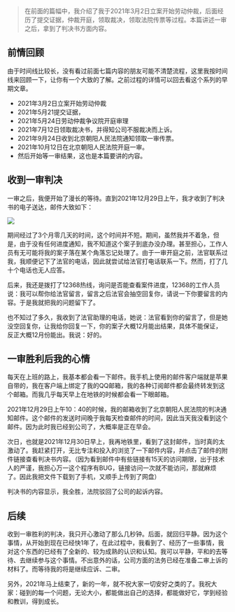 >在前面的篇幅中，我介绍了我于2021年3月2日立案开始劳动仲裁，后面经历了提交证据，仲裁开庭，领取裁决，领取法院传票等过程。本篇讲述一审之后，拿到了判决书方面内容。

## 前情回顾

由于时间线比较长，没有看过前面七篇内容的朋友可能不清楚流程，这里我按时间线来回顾一下，让你有一个大致的了解。之前过程的详情可以回去看这个系列的早期文章。

- 2021年3月2日立案开始劳动仲裁
- 2021年5月21提交证据，
- 2021年5月24日劳动仲裁争议院开庭审理
- 2021年7月12日领取裁决书，并得知公司不服裁决而上诉。
- 2021年9月24日收到北京朝阳人民法院通知领取一审传票。
- 2021年10月12日在北京朝阳人民法院开庭一审。
- 然后开始等一审结果，这也是本篇要讲的内容。

## 收到一审判决

一审之后，我便开始了漫长的等待。直到2021年12月29日上午，我才收到了判决书的电子送达，邮件大致如下：

![](https://img1.dotnet9.com/2022/03/1701.jpg)

期间经过了3个月零几天的时间，这个时间并不短。期间，虽然我并不着急，但是，由于没有任何进度通知，我不知道这个案子到底办没办理。甚至担心，工作人员有无可能将我的案子落在某个角落忘记处理了。由于一审开庭之前，法官联系过我，我顺便记下了法官的电话，因此就尝试给法官打电话联系一下。然而，打了几十个电话也无人应答。

后来，我还是拨打了12368热线，询问是否能查看案件进度，12368的工作人员说：我可以帮你给法官留言，留言之后法官会抽空回复你，请说一下你要留言的内容。于是我就把我的问题留下了。

也不知过了多久，我收到了法官助理的电话，她说：法官看到你的留言了，但是她没空回复你，让我给你回复一下，你的案子大概12月能出结果，具体不能保证，反正大概12月份能出。我说：好的。

## 一审胜利后我的心情

每天在上班的路上，我基本都会看一下邮件。我手机上使用的邮件客户端就是苹果自带的，我在客户端上绑定了我的QQ邮箱，我的各种订阅邮件都会最终转发到这个邮箱。而我几乎每天早上在地铁的时候都会看一下眼邮箱。

2021年12月29日上午10：40的时候，我的邮箱收到了北京朝阳人民法院的判决通知邮件。这个邮件的发送时间晚于我每天检查邮件的时间，因此当天我没看到这个邮件。因为此时我已经到公司了，大概率是正在早会。

次日，也就是2021年12月30日早上，我再地铁里，看到了这封邮件，当时真的太激动了。我赶紧打开，无比专注和投入的浏览了一下邮件内容，并点击了邮件的附件链接查看判决书内容。（因为看到邮件中有些链接有15天的访问期限，出于技术人的严谨，我担心万一这个程序有BUG，链接访问一次就不能访问，那就麻烦了。因此我把文件下载到了手机，又顺手上传到了网盘）

判决书的内容显示，我全胜，法院驳回了公司的起诉内容。

## 后续

收到一审胜利的判决，我只开心激动了那么几秒钟。后面，就回归平静。因为这个事情，从开始到现在已经快1年了，在此过程中，我看到了、经历了一些事情，我对这个东西的已经有了全新的、较为成熟的认识和认知。我可以平静，平和的去等待、去继续参与这个事情。不出意外的话，公司方面的法务已经在准备二审上诉的材料了。而等待我的将是继续应诉、二审。

另外，2021年马上结束了，新的一年，就不祝大家一切安好之类的了。我祝大家：碰到的每一个问题，无论大小，都能做出自己的选择，都能做好它，学到经验和教训，得到成长。